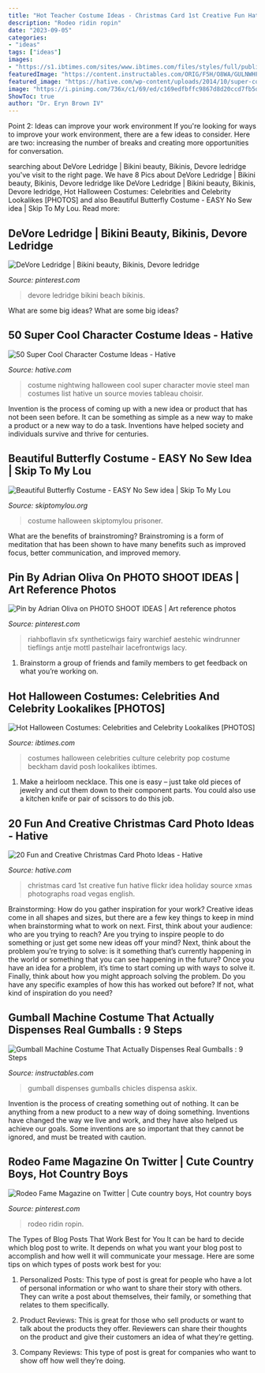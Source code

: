 ```yaml
---
title: "Hot Teacher Costume Ideas - Christmas Card 1st Creative Fun Hative Flickr Idea Holiday Source Xmas Photographs Road Vegas English"
description: "Rodeo ridin ropin"
date: "2023-09-05"
categories:
- "ideas"
tags: ["ideas"]
images:
- "https://s1.ibtimes.com/sites/www.ibtimes.com/files/styles/full/public/2011/10/22/177630-halloween-costumes.jpg"
featuredImage: "https://content.instructables.com/ORIG/F5H/O8WA/GULNWHFT/F5HO8WAGULNWHFT.jpg?auto=webp&amp;frame=1"
featured_image: "https://hative.com/wp-content/uploads/2014/10/super-cool-costume-ideas/1-nightwing-halloween-costume.jpg"
image: "https://i.pinimg.com/736x/c1/69/ed/c169edfbffc9867d8d20ccd7fb5d7fc9--rodeo-cowboys-man-crush.jpg"
ShowToc: true
author: "Dr. Eryn Brown IV"
---
```



Point 2: Ideas can improve your work environment
If you're looking for ways to improve your work environment, there are a few ideas to consider. Here are two: increasing the number of breaks and creating more opportunities for conversation.

	

		
searching about DeVore Ledridge | Bikini beauty, Bikinis, Devore ledridge you've visit to the right page. We have 8 Pics about DeVore Ledridge | Bikini beauty, Bikinis, Devore ledridge like DeVore Ledridge | Bikini beauty, Bikinis, Devore ledridge, Hot Halloween Costumes: Celebrities and Celebrity Lookalikes [PHOTOS] and also Beautiful Butterfly Costume - EASY No Sew idea | Skip To My Lou. Read more:
		
    
## DeVore Ledridge | Bikini Beauty, Bikinis, Devore Ledridge

<img loading=lazy src="https://i.pinimg.com/736x/0c/e6/d6/0ce6d663a4b73426df2d1918a68c2216.jpg" onerror="this.onerror=null;this.src='https://tse4.mm.bing.net/th?id=OIP.b5hnRr9UAwHxpT6DRc1sSAHaL1&amp;pid=15.1';" alt="DeVore Ledridge | Bikini beauty, Bikinis, Devore ledridge">

_Source: pinterest.com_

>devore ledridge bikini beach bikinis. 

	

What are some big ideas?
What are some big ideas?

    
## 50 Super Cool Character Costume Ideas - Hative

<img loading=lazy src="https://hative.com/wp-content/uploads/2014/10/super-cool-costume-ideas/1-nightwing-halloween-costume.jpg" onerror="this.onerror=null;this.src='https://tse3.mm.bing.net/th?id=OIP.HYjxMr9dyV65Jasc4MfInAHaJ4&amp;pid=15.1';" alt="50 Super Cool Character Costume Ideas - Hative">

_Source: hative.com_

>costume nightwing halloween cool super character movie steel man costumes list hative un source movies tableau choisir. 

	

Invention is the process of coming up with a new idea or product that has not been seen before. It can be something as simple as a new way to make a product or a new way to do a task. Inventions have helped society and individuals survive and thrive for centuries.

    
## Beautiful Butterfly Costume - EASY No Sew Idea | Skip To My Lou

<img loading=lazy src="https://www.skiptomylou.org/wp-content/uploads/2015/10/easy-butterfly-costume.jpg" onerror="this.onerror=null;this.src='https://tse4.mm.bing.net/th?id=OIP.OaJpOOWTIBgDxAQUBN0_zQHaKm&amp;pid=15.1';" alt="Beautiful Butterfly Costume - EASY No Sew idea | Skip To My Lou">

_Source: skiptomylou.org_

>costume halloween skiptomylou prisoner. 

	

What are the benefits of brainstroming?
Brainstroming is a form of meditation that has been shown to have many benefits such as improved focus, better communication, and improved memory.

    
## Pin By Adrian Oliva On PHOTO SHOOT IDEAS | Art Reference Photos

<img loading=lazy src="https://i.pinimg.com/736x/57/07/66/570766c6f25d8d694ed377fe6f71b64a.jpg" onerror="this.onerror=null;this.src='https://tse4.mm.bing.net/th?id=OIP.o9bVl0KN5NR388r97bUtcQHaKX&amp;pid=15.1';" alt="Pin by Adrian Oliva on PHOTO SHOOT IDEAS | Art reference photos">

_Source: pinterest.com_

>riahboflavin sfx syntheticwigs fairy warchief aestehic windrunner tieflings antje mottl pastelhair lacefrontwigs lacy. 

	

1. Brainstorm a group of friends and family members to get feedback on what you’re working on.

    
## Hot Halloween Costumes: Celebrities And Celebrity Lookalikes [PHOTOS]

<img loading=lazy src="https://s1.ibtimes.com/sites/www.ibtimes.com/files/styles/full/public/2011/10/22/177630-halloween-costumes.jpg" onerror="this.onerror=null;this.src='https://tse4.mm.bing.net/th?id=OIP.1h-Av5ldkr0wDgH1aSMfkgHaM_&amp;pid=15.1';" alt="Hot Halloween Costumes: Celebrities and Celebrity Lookalikes [PHOTOS]">

_Source: ibtimes.com_

>costumes halloween celebrities culture celebrity pop costume beckham david posh lookalikes ibtimes. 

	

1. Make a heirloom necklace. This one is easy – just take old pieces of jewelry and cut them down to their component parts. You could also use a kitchen knife or pair of scissors to do this job. 

    
## 20 Fun And Creative Christmas Card Photo Ideas - Hative

<img loading=lazy src="https://hative.com/wp-content/uploads/2014/11/christmas-card-photo-ideas/13-christmas-card-photo-ideas.jpg" onerror="this.onerror=null;this.src='https://tse2.mm.bing.net/th?id=OIP.2O-MYaYYNL2BX3AUx4QvcwHaLG&amp;pid=15.1';" alt="20 Fun and Creative Christmas Card Photo Ideas - Hative">

_Source: hative.com_

>christmas card 1st creative fun hative flickr idea holiday source xmas photographs road vegas english. 

	

Brainstorming: How do you gather inspiration for your work?
Creative ideas come in all shapes and sizes, but there are a few key things to keep in mind when brainstorming what to work on next. First, think about your audience: who are you trying to reach? Are you trying to inspire people to do something or just get some new ideas off your mind? Next, think about the problem you’re trying to solve: is it something that’s currently happening in the world or something that you can see happening in the future? Once you have an idea for a problem, it’s time to start coming up with ways to solve it. Finally, think about how you might approach solving the problem. Do you have any specific examples of how this has worked out before? If not, what kind of inspiration do you need?

    
## Gumball Machine Costume That Actually Dispenses Real Gumballs : 9 Steps

<img loading=lazy src="https://content.instructables.com/ORIG/F5H/O8WA/GULNWHFT/F5HO8WAGULNWHFT.jpg?auto=webp&amp;frame=1" onerror="this.onerror=null;this.src='https://tse2.mm.bing.net/th?id=OIP.gmfm5Ovlo_0Bwj6xh73asgHaLH&amp;pid=15.1';" alt="Gumball Machine Costume That Actually Dispenses Real Gumballs : 9 Steps">

_Source: instructables.com_

>gumball dispenses gumballs chicles dispensa askix. 

	

Invention is the process of creating something out of nothing. It can be anything from a new product to a new way of doing something. Inventions have changed the way we live and work, and they have also helped us achieve our goals. Some inventions are so important that they cannot be ignored, and must be treated with caution.

    
## Rodeo Fame Magazine On Twitter | Cute Country Boys, Hot Country Boys

<img loading=lazy src="https://i.pinimg.com/736x/c1/69/ed/c169edfbffc9867d8d20ccd7fb5d7fc9--rodeo-cowboys-man-crush.jpg" onerror="this.onerror=null;this.src='https://tse3.mm.bing.net/th?id=OIP.dJniQd765bcn5b_I35_CagHaNL&amp;pid=15.1';" alt="Rodeo Fame Magazine on Twitter | Cute country boys, Hot country boys">

_Source: pinterest.com_

>rodeo ridin ropin. 

	

The Types of Blog Posts That Work Best for You
It can be hard to decide which blog post to write.  It depends on what you want your blog post to accomplish and how well it will communicate your message. Here are some tips on which types of posts work best for you:
1. Personalized Posts: This type of post is great for people who have a lot of personal information or who want to share their story with others. They can write a post about themselves, their family, or something that relates to them specifically.

2. Product Reviews: This is great for those who sell products or want to talk about the products they offer. Reviewers can share their thoughts on the product and give their customers an idea of what they’re getting.

3. Company Reviews: This type of post is great for companies who want to show off how well they’re doing.

